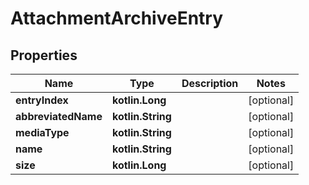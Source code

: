 
# AttachmentArchiveEntry

## Properties
Name | Type | Description | Notes
------------ | ------------- | ------------- | -------------
**entryIndex** | **kotlin.Long** |  |  [optional]
**abbreviatedName** | **kotlin.String** |  |  [optional]
**mediaType** | **kotlin.String** |  |  [optional]
**name** | **kotlin.String** |  |  [optional]
**size** | **kotlin.Long** |  |  [optional]



